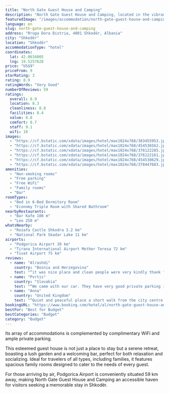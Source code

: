 ```yaml
---
title: "North Gate Guest House and Camping"
description: "North Gate Guest House and Camping, located in the vibrant city of Shkodër and a mere 49 km from the Port of Bar, offers guests a unique blend of comfort and convenience."
featuredImage: "/images/accommodation/north-gate-guest-house-and-camping-383455953.jpg"
language: en
slug: north-gate-guest-house-and-camping
address: "Rruga Dora Distria, 4001 Shkodër, Albania"
city: "Shkodër"
location: "Shkodër"
accommodationType: "hotel"
coordinates:
  lat: 42.0634005
  lng: 19.5257628
price: "US$9"
priceFrom: 9
starRating: 3
rating: 8.9
ratingWords: "Very Good"
numberOfReviews: 59
ratings:
  overall: 8.9
  location: 8.3
  cleanliness: 8.8
  facilities: 8.4
  value: 8.8
  comfort: 8.7
  staff: 9.1
  wifi: 10
images:
  - "https://cf.bstatic.com/xdata/images/hotel/max1024x768/383455953.jpg?k=505ef163f33e31751be134dc98f8f41046907a439323c2044ac628211b38a895&o=&hp=1"
  - "https://cf.bstatic.com/xdata/images/hotel/max1024x768/454536562.jpg?k=84ea0abc3c5700cf077625db2b9e28e47882aac07d0a8de311edbc15f814d6dc&o=&hp=1"
  - "https://cf.bstatic.com/xdata/images/hotel/max1024x768/376122285.jpg?k=4029944eda0a60ea49aa0191f90e8aa881d6df5db696d66c4a389f3d9a70d120&o=&hp=1"
  - "https://cf.bstatic.com/xdata/images/hotel/max1024x768/376122161.jpg?k=1c727f59c2e32f3443592b8bdeadf04df593e220fec07e3e9d8d15801d8b33da&o=&hp=1"
  - "https://cf.bstatic.com/xdata/images/hotel/max1024x768/454538629.jpg?k=bd68c11da167ef835bdd7eb20174b016c8d56d91f12dbed5c8b31a155cbe2e3d&o=&hp=1"
  - "https://cf.bstatic.com/xdata/images/hotel/max1024x768/378447683.jpg?k=e98a90bad70d3bb340814afb726f8dc966b2aa22ca79a493422f275b453aafe0&o=&hp=1"
amenities:
  - "Non-smoking rooms"
  - "Free parking"
  - "Free WiFi"
  - "Family rooms"
  - "Bar"
roomTypes:
  - "Bed in 6-Bed Dormitory Room"
  - "Economy Triple Room with Shared Bathroom"
nearbyRestaurants:
  - "Bar Kafe 100 m"
  - "Leo 250 m"
whatsNearby:
  - "Rozafa Castle Shkodra 3.2 km"
  - "National Park Skadar Lake 11 km"
airports:
  - "Podgorica Airport 39 km"
  - "Tirana International Airport Mother Teresa 72 km"
  - "Tivat Airport 75 km"
reviews:
  - name: "Alrashdi"
    country: "Bosnia and Herzegovina"
    text: "“it was nice place and clean people were very kindly thank for guest”"
  - name: "Pvrtis"
    country: "Slovakia"
    text: "“We came with our car. They have very good private parking in the garden. Location in walking distance from city center. Rooms are clean an spacious. New shared bathroom. Good value for money. Recommended”"
  - name: "Anna"
    country: "United Kingdom"
    text: "“Quiet and peaceful place a short walk from the city centre. I enjoyed staying just outside town and experience the residential area. The owner is very nice and made the check in process smooth and easy. The guest house is very clean too!”"
bookingURL: "https://www.booking.com/hotel/al/north-gate-guest-house-and-camping.en-gb.html?aid=8035640"
bestFor: "Best for Budget"
bestCategories: "Budget"
category: "Budget"
---
```


Its array of accommodations is complemented by complimentary WiFi and ample private parking. 

This esteemed guest house is not just a place to stay but a serene retreat, boasting a lush garden and a welcoming bar, perfect for both relaxation and socializing. Ideal for travelers of all types, including families, it features spacious family rooms designed to cater to the needs of every guest. 

For those arriving by air, Podgorica Airport is conveniently situated 59 km away, making North Gate Guest House and Camping an accessible haven for visitors seeking a memorable stay in Shkodër.